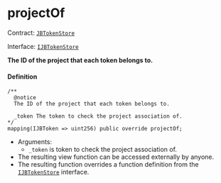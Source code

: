 # projectOf

Contract: [`JBTokenStore`](/dev/api/v3/contracts/jbtokenstore/README.md)​‌

Interface: [`IJBTokenStore`](/dev/api/v3/interfaces/ijbtokenstore.md)

**The ID of the project that each token belongs to.**

#### Definition

```
/**
  @notice
  The ID of the project that each token belongs to.

  _token The token to check the project association of.
*/
mapping(IJBToken => uint256) public override projectOf;
```

* Arguments:
  * `_token` is token to check the project association of.
* The resulting view function can be accessed externally by anyone.
* The resulting function overrides a function definition from the [`IJBTokenStore`](/dev/api/v3/interfaces/ijbtokenstore.md) interface.
